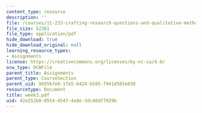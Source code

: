 ```yaml
---
content_type: resource
description: ''
file: /courses/11-233-crafting-research-questions-and-qualitative-methodology-fall-2005/42e252b8055445474a8e3dc46df7929b_week3.pdf
file_size: 52361
file_type: application/pdf
hide_download: true
hide_download_original: null
learning_resource_types:
- Assignments
license: https://creativecommons.org/licenses/by-nc-sa/4.0/
ocw_type: OCWFile
parent_title: Assignments
parent_type: CourseSection
parent_uid: 9455b7e9-1fe5-b424-b585-f941d503e038
resourcetype: Document
title: week3.pdf
uid: 42e252b8-0554-4547-4a8e-3dc46df7929b
---
```

